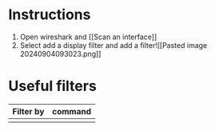 # Instructions

1. Open wireshark and [[Scan an interface]]
2. Select add a display filter and add a filter![[Pasted image 20240904093023.png]]

# Useful filters

| Filter by | command |
| --------- | ------- |
|           |         |
